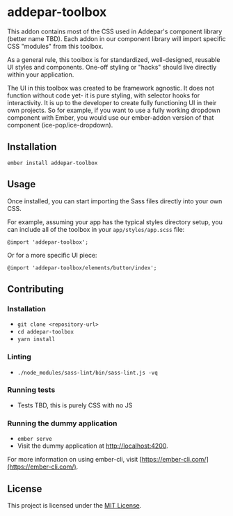 addepar-toolbox
==============================================================================

This addon contains most of the CSS used in Addepar's component library (better name TBD).
Each addon in our component library will import specific CSS "modules" from this toolbox.

As a general rule, this toolbox is for standardized, well-designed, reusable UI styles
and components. One-off styling or "hacks" should live directly within your application.

The UI in this toolbox was created to be framework agnostic. It does not function without
code yet- it is pure styling, with selector hooks for interactivity.
It is up to the developer to create fully functioning UI in their own projects.
So for example, if you want to use a fully working dropdown component with Ember,
you would use our ember-addon version of that component (ice-pop/ice-dropdown).

Installation
------------------------------------------------------------------------------

```
ember install addepar-toolbox
```


Usage
------------------------------------------------------------------------------

Once installed, you can start importing the Sass files directly into your own CSS.

For example, assuming your app has the typical styles directory setup, you can
include all of the toolbox in your `app/styles/app.scss` file:
```
@import 'addepar-toolbox';
```

Or for a more specific UI piece:
```
@import 'addepar-toolbox/elements/button/index';
```


Contributing
------------------------------------------------------------------------------

### Installation

* `git clone <repository-url>`
* `cd addepar-toolbox`
* `yarn install`

### Linting

* `./node_modules/sass-lint/bin/sass-lint.js -vq`

### Running tests

* Tests TBD, this is purely CSS with no JS

### Running the dummy application

* `ember serve`
* Visit the dummy application at [http://localhost:4200](http://localhost:4200).

For more information on using ember-cli, visit [https://ember-cli.com/](https://ember-cli.com/).

License
------------------------------------------------------------------------------

This project is licensed under the [MIT License](LICENSE.md).
